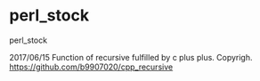 # perl_stock
perl_stock

2017/06/15 Function of recursive fulfilled by c plus plus. Copyrigh. https://github.com/b9907020/cpp_recursive

